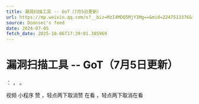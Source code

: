 ```yaml
---
title: 漏洞扫描工具 -- GoT（7月5日更新）
url: https://mp.weixin.qq.com/s?__biz=MzI4MDQ5MjY1Mg==&mid=2247513376&idx=1&sn=b8232acc2fd818e44be21beb4d5f2309
source: Doonsec's feed
date: 2024-07-05
fetch_date: 2025-10-06T17:39:01.305969
---
```


# 漏洞扫描工具 -- GoT（7月5日更新）

：
，
。

视频
小程序
赞
，轻点两下取消赞
在看
，轻点两下取消在看